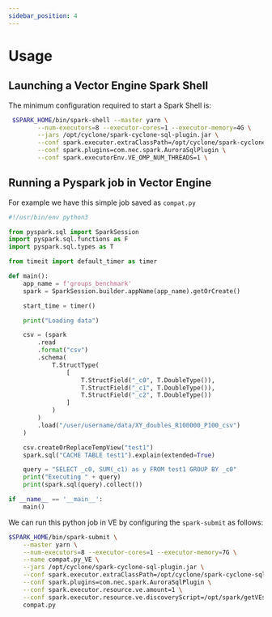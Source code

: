 ```yaml
---
sidebar_position: 4
---
```


# Usage

## Launching a Vector Engine Spark Shell

The minimum configuration required to start a Spark Shell is:

```bash
 $SPARK_HOME/bin/spark-shell --master yarn \
        --num-executors=8 --executor-cores=1 --executor-memory=4G \
        --jars /opt/cyclone/spark-cyclone-sql-plugin.jar \
        --conf spark.executor.extraClassPath=/opt/cyclone/spark-cyclone-sql-plugin.jar \
        --conf spark.plugins=com.nec.spark.AuroraSqlPlugin \
        --conf spark.executorEnv.VE_OMP_NUM_THREADS=1 \

```

## Running a Pyspark job in Vector Engine

For example we have this simple job saved as `compat.py`

```python
#!/usr/bin/env python3

from pyspark.sql import SparkSession
import pyspark.sql.functions as F
import pyspark.sql.types as T

from timeit import default_timer as timer

def main():
    app_name = f'groups_benchmark'
    spark = SparkSession.builder.appName(app_name).getOrCreate()

    start_time = timer()

    print("Loading data")

    csv = (spark
        .read
        .format("csv")
        .schema(
            T.StructType(
                [
                    T.StructField("_c0", T.DoubleType()), 
                    T.StructField("_c1", T.DoubleType()), 
                    T.StructField("_c2", T.DoubleType())
                ]
            )
        )
        .load("/user/username/data/XY_doubles_R100000_P100_csv")
    )

    csv.createOrReplaceTempView("test1")
    spark.sql("CACHE TABLE test1").explain(extended=True)

    query = "SELECT _c0, SUM(_c1) as y FROM test1 GROUP BY _c0"
    print("Executing " + query)
    print(spark.sql(query).collect())

if __name__ == '__main__':
    main()

```

We can run this python job in VE by configuring the `spark-submit` as follows:

```bash
$SPARK_HOME/bin/spark-submit \
    --master yarn \
    --num-executors=8 --executor-cores=1 --executor-memory=7G \
    --name compat.py_VE \
    --jars /opt/cyclone/spark-cyclone-sql-plugin.jar \
    --conf spark.executor.extraClassPath=/opt/cyclone/spark-cyclone-sql-plugin.jar \
    --conf spark.plugins=com.nec.spark.AuroraSqlPlugin \
    --conf spark.executor.resource.ve.amount=1 \
    --conf spark.executor.resource.ve.discoveryScript=/opt/spark/getVEsResources.sh \
    compat.py
```
